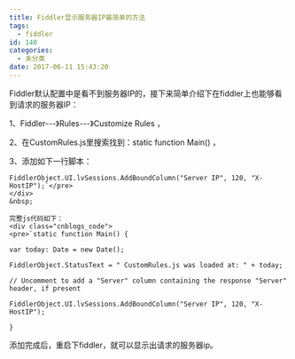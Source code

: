 ```yaml
---
title: Fiddler显示服务器IP最简单的方法
tags:
  - fiddler
id: 140
categories:
  - 未分类
date: 2017-06-11 15:43:20
---
```


Fiddler默认配置中是看不到服务器IP的，接下来简单介绍下在fiddler上也能够看到请求的服务器IP：

1、Fiddler---》Rules---》Customize Rules ，

2、在CustomRules.js里搜索找到：static function Main() ，

3、添加如下一行脚本：
<div class="cnblogs_code">

    FiddlerObject.UI.lvSessions.AddBoundColumn("Server IP", 120, "X-HostIP");`</pre>
    </div>
    &nbsp;

    完整js代码如下：
    <div class="cnblogs_code">
    <pre>`static function Main() {  

    var today: Date = new Date();  

    FiddlerObject.StatusText = " CustomRules.js was loaded at: " + today;  

    // Uncomment to add a "Server" column containing the response "Server" header, if present  

    FiddlerObject.UI.lvSessions.AddBoundColumn("Server IP", 120, "X-HostIP");  

    }

</div>
添加完成后，重启下fiddler，就可以显示出请求的服务器ip。
